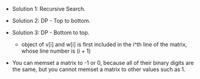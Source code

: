 - Solution 1: Recursive Search. 

- Solution 2: DP - Top to bottom.

- Solution 3: DP - Bottom to top.
    - object of v[i] and w[i] is first included in the i^th line of the matrix, whose line number is (i + 1)

- You can memset a matrix to -1 or 0, because all of their binary digits are the same, but you cannot memset a matrix to other values such as 1.